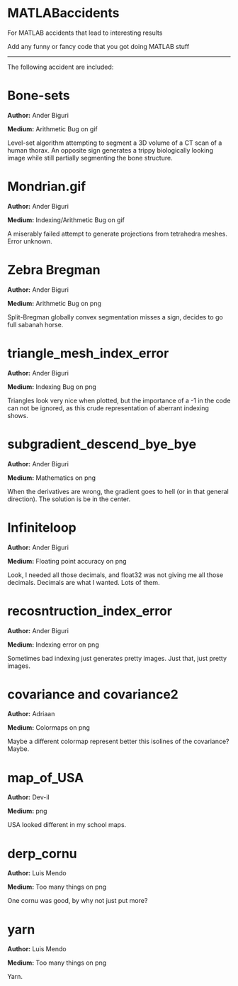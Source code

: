 # MATLABaccidents
For MATLAB accidents that lead to interesting results

Add any funny or fancy code that you got doing MATLAB stuff

---

The following accident are included:

# Bone-sets

**Author:** Ander Biguri

**Medium:** Arithmetic Bug on gif

Level-set algorithm attempting to segment a 3D volume of a CT scan of a human thorax. 
An opposite sign generates a trippy biologically looking image while still partially segmenting the bone structure.

# Mondrian.gif

**Author:** Ander Biguri

**Medium:** Indexing/Arithmetic Bug on gif

A miserably failed attempt to generate projections from tetrahedra meshes. 
Error unknown. 

# Zebra Bregman

**Author:** Ander Biguri

**Medium:** Arithmetic Bug on png

Split-Bregman globally convex segmentation misses a sign, decides to go full sabanah horse.

# triangle_mesh_index_error

**Author:** Ander Biguri

**Medium:** Indexing Bug on png

Triangles look very nice when plotted, but the importance of a -1 in the code can not be ignored, as this crude representation of aberrant indexing shows. 

# subgradient_descend_bye_bye

**Author:** Ander Biguri

**Medium:** Mathematics on png

When the derivatives are wrong, the gradient goes to hell (or in that general direction). The solution is be in the center.

# Infiniteloop

**Author:** Ander Biguri

**Medium:** Floating point accuracy on png

Look, I needed all those decimals, and float32 was not giving me all those decimals. Decimals are what I wanted. Lots of them.

# recosntruction_index_error

**Author:** Ander Biguri

**Medium:** Indexing error on png

Sometimes bad indexing just generates pretty images. Just that, just pretty images.

# covariance and covariance2

**Author:** Adriaan

**Medium:** Colormaps on png

Maybe a different colormap represent better this isolines of the covariance? Maybe.

# map_of_USA

**Author:** Dev-il

**Medium:** png

USA looked different in my school maps.

# derp_cornu

**Author:** Luis Mendo

**Medium:** Too many things on png

One cornu was good, by why not just put more?

# yarn

**Author:** Luis Mendo

**Medium:** Too many things on png

Yarn.
